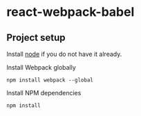 # react-webpack-babel

## Project setup

Install [node](https://nodejs.org/) if you do not have it already.

Install Webpack globally

```
npm install webpack --global
```

Install NPM dependencies

```
npm install
```

